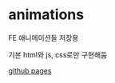 # animations
FE 애니메이션들 저장용

기본 html와 js, css로만 구현해둠

[github pages](https://city-kim.github.io/animations)
